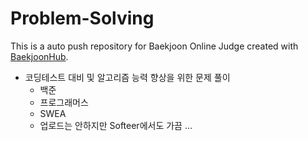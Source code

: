# Problem-Solving
This is a auto push repository for Baekjoon Online Judge created with [BaekjoonHub](https://github.com/BaekjoonHub/BaekjoonHub).

* 코딩테스트 대비 및 알고리즘 능력 향상을 위한 문제 풀이
  * 백준
  * 프로그래머스
  * SWEA
  * 업로드는 안하지만 Softeer에서도 가끔 ...
